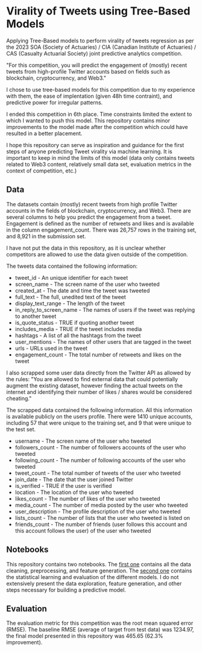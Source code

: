 # Virality of Tweets using Tree-Based Models
Applying Tree-Based models to perform virality of tweets regression as per the 2023 SOA (Society of Actuaries) / CIA (Canadian Institute of Actuaries) / CAS (Casualty Actuarial Society) joint predictive analytics competition. 

"For this competition, you will predict the engagement of (mostly) recent tweets from high-profile Twitter accounts based on fields such as blockchain, cryptocurrency, and Web3."

I chose to use tree-based models for this competition due to my experience with them, the ease of implentation (given 48h time contraint), and predictive power for irregular patterns.

I ended this competition in 6th place. Time constraints limited the extent to which I wanted to push this model. This repository contains minor improvements to the model made after the competition which could have resulted in a better placement.

I hope this repository can serve as inspiration and guidance for the first steps of anyone predicting Tweet virality via machine learning. It is important to keep in mind the limits of this model (data only contains tweets related to Web3 content, relatively small data set, evaluation metrics in the context of competition, etc.)

## Data

The datasets contain (mostly) recent tweets from high profile Twitter accounts in the fields of blockchain, cryptocurrency, and Web3. There are several columns to help you predict the engagement from a tweet. Engagement is defined as the number of retweets and likes and is available in the column engagement_count. There was 26,757 rows in the training set, and 8,921 in the submission set.

I have not put the data in this repository, as it is unclear whether competitors are allowed to use the data given outside of the competition.

The tweets data contained the following information:

- tweet_id - An unique identifier for each tweet
- screen_name - The screen name of the user who tweeted
- created_at - The date and time the tweet was tweeted
- full_text - The full, unedited text of the tweet
- display_text_range - The length of the tweet
- in_reply_to_screen_name - The names of users if the tweet was replying to another tweet
- is_quote_status - TRUE if quoting another tweet
- includes_media - TRUE if the tweet includes media
- hashtags - A list of all the hashtags from the tweet
- user_mentions - The names of other users that are tagged in the tweet
- urls - URLs used in the tweet
- engagement_count - The total number of retweets and likes on the tweet

I also scrapped some user data directly from the Twitter API as allowed by the rules: "You are allowed to find external data that could potentially augment the existing dataset, however finding the actual tweets on the internet and identifying their number of likes / shares would be considered cheating." 

The scrapped data contained the following information. All this information is available publicly on the users profile. There were 1410 unique accounts, including 57 that were unique to the training set, and 9 that were unique to the test set.

- username - The screen name of the user who tweeted
- followers_count - The number of followers accounts of the user who tweeted
- following_count - The number of following accounts of the user who tweeted
- tweet_count - The total number of tweets of the user who tweeted
- join_date - The date that the user joined Twitter
- is_verified - TRUE if the user is verified
- location - The location of the user who tweeted
- likes_count - The number of likes of the user who tweeted
- media_count - The number of media posted by the user who tweeted
- user_description - The profile description of the user who tweeted
- lists_count - The number of lists that the user who tweeted is listed on
- friends_count - The number of friends (user follows this account and this account follows the user) of the user who tweeted

## Notebooks

This repository contains two notebooks. The [first one](https://github.com/philipenzobui/tweet-virality-prediction/blob/main/data_preprocessing_github.ipynb) contains all the data cleaning, preprocessing, and feature generation. The [second one](https://github.com/philipenzobui/tweet-virality-prediction/blob/main/machine_learning_github.ipynb) contains the statistical learning and evaluation of the different models. I do not extensively present the data exploration, feature generation, and other steps necessary for building a predictive model.

## Evaluation

The evaluation metric for this competition was the root mean squared error (RMSE). The baseline RMSE (average of target from test data) was 1234.97, the final model presented in this repository was 465.65 (62.3% improvement).
